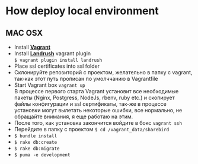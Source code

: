 # How deploy local environment

## MAC OSX
- Install **[Vagrant](https://www.vagrantup.com/)** <br>
- Install **[Landrush](https://github.com/vagrant-landrush/landrush)** vagrant plugin<br>
`$ vagrant plugin install landrush`
- Place ssl certificates into ssl folder
- Склонируйте репозиторий с проектом, желательно в папку с vagrant, так-как этот путь прописан по умолччанию в Vagrantfile
- Start Vagrant box `vagrant up` <br>
В процессе первого старта Vagrant установит все необходимые пакеты (Nginx, Postgress, NodeJs, rbenv, ruby etc.) и скопирует файлы конфигурации и ssl сертификаты, так-же в процессе установки могут вылетать некоторые ошибки, все нормально, не обращайте внимания, я еще работаю на этим.
- После того, как установка закончится войдите в бокс `vagrant ssh`
- Перейдите в папку с проектом `$ cd /vagrant_data/sharebird`
- `$ bundle install`
- `$ rake db:create`
- `$ rake db:migrate`
- `$ puma -e development`
